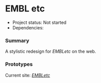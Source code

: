 # EMBL etc

- Project status: Not started
- Dependencies: 

### Summary

A stylistic redesign for *EMBLetc* on the web. 

### Prototypes

Current site: [*EMBLetc*](http://news.embl.de)
